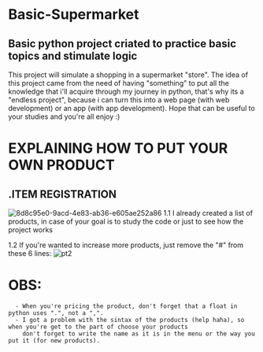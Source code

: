 # Basic-Supermarket
Basic python project criated to practice basic topics and stimulate logic
---------------------------------------------------------------------------
This project will simulate a shopping in a supermarket "store". The idea of this project came from the need of having "something" to put all the knowledge that i'll acquire through my journey in python, that's why its a "endless project", because i can turn this into a web page (with web development) or an app (with app development). Hope that can be useful to your studies and you're all enjoy :)

# EXPLAINING HOW TO PUT YOUR OWN PRODUCT

.ITEM REGISTRATION
-------------------
![8d8c95e0-9acd-4e83-ab36-e605ae252a86](https://user-images.githubusercontent.com/102496835/161404239-eb584e55-e4e3-4ad9-a548-9a81064182b7.jpg)
1.1 I already created a list of products, in case of your goal is to study the code or just to see how the project works

1.2 If you're wanted to increase more products, just remove the "#" from these 6 lines:
![pt2](https://user-images.githubusercontent.com/102496835/161404673-3d70500d-6f98-4984-bb5e-7f9808a9d198.jpg)

# OBS:
      - When you're pricing the product, don't forget that a float in python uses ".", not a ",".
      - I got a problem with the sintax of the products (help haha), so when you're get to the part of choose your products
        don't forget to write the name as it is in the menu or the way you put it (for new products).




